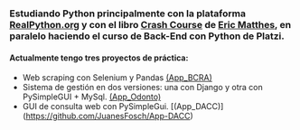 ### Estudiando Python principalmente con la plataforma [RealPython.org](https://realpython.com/) y con el libro [Crash Course](https://ehmatthes.github.io/pcc_2e/regular_index/) de [Eric Matthes](https://twitter.com/ehmatthes), en paralelo haciendo el curso de Back-End con Python de Platzi.

#### Actualmente tengo tres proyectos de práctica: 
  - Web scraping con Selenium y Pandas [(App_BCRA)](https://github.com/JuanesFosch/App-Plazo-Fijo)
  - Sistema de gestión en dos versiones: una con Django y otra con PySimpleGUI + MySql. [(App_Odonto)](https://github.com/JuanesFosch/App-Odonto)
  - GUI de consulta web con PySimpleGui. [(App_DACC)] (https://github.com/JuanesFosch/App-DACC)

<!--
**JuanesFosch/JuanesFosch** is a ✨ _special_ ✨ repository because its `README.md` (this file) appears on your GitHub profile.

###Here are some ideas to get you started:

- 🔭 I’m currently working on ...
- 🌱 I’m currently learning ...
- 👯 I’m looking to collaborate on ...
- 🤔 I’m looking for help with ...
- 💬 Ask me about ...
- 📫 How to reach me: ...
- 😄 Pronouns: ...
- ⚡ Fun fact: ...
-->
